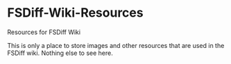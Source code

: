 # FSDiff-Wiki-Resources

Resources for FSDiff Wiki

This is only a place to store images and other resources that are used in the FSDiff wiki.
Nothing else to see here.

